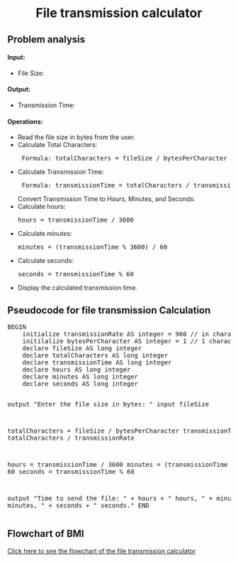 <a name="readme-top"></a>

<div align="center">
  <h1><b> File transmission calculator </b></h1>
  
<html>
<body>
<div align = "left">
<p> <h2> Problem analysis </h2> </p>

<h4> Input: </h4>

  <ul>
   <li> File Size: </li>
   </ul>

<h4>Output:</h4>

   <ul>
    <li>Transmission Time:</li>
    </ul>

<h4>Operations:</h4>

<ul>
    <li>Read the file size in bytes from the user.</li>
    <li>Calculate Total Characters:</li>
   <pre> Formula: totalCharacters = fileSize / bytesPerCharacter </pre>
   <li>Calculate Transmission Time:</li> 
   <pre> Formula: transmissionTime = totalCharacters / transmissionRate </pre>
         Convert Transmission Time to Hours, Minutes, and Seconds:
    <li>Calculate hours: <pre>hours = transmissionTime / 3600</pre> </li>
    <li>Calculate minutes: <pre>minutes = (transmissionTime % 3600) / 60</pre> </li>
    <li>Calculate seconds: <pre>seconds = transmissionTime % 60</pre> </li>
    <li>Display the calculated transmission time.</li>
    </ul>

</body>
</html>

<h2>Pseudocode for file transmission Calculation</h2>
<pre>
BEGIN 
    initialize transmissionRate AS integer = 960 // in characters per second
    initilalize bytesPerCharacter AS integer = 1 // 1 character = 1 byte
    declare fileSize AS long integer
    declare totalCharacters AS long integer
    declare transmissionTime AS long integer
    declare hours AS long integer
    declare minutes AS long integer
    declare seconds AS long integer 
  
  output "Enter the file size in bytes: "
  input fileSize
    
   totalCharacters = fileSize / bytesPerCharacter
   transmissionTime = totalCharacters / transmissionRate
    
   hours = transmissionTime / 3600
   minutes = (transmissionTime % 3600) / 60
   seconds = transmissionTime % 60

  output "Time to send the file: " + hours + " hours, " + minutes + " minutes, " + seconds + " seconds."
END
</pre>

</body>
</html>
<html>
  <h2> Flowchart of BMI</h2>
  <div align = "left">
  <a href="https://github.com/user-attachments/assets/0330b22f-e27a-49e3-8665-4919b50282cc" target="_blank">Click here to see the flowchart of the file transmission calculator </a>
    
</html>
